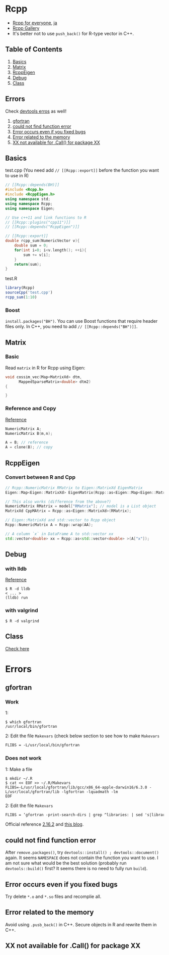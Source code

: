 # Rcpp

* [Rcpp for everyone](https://teuder.github.io/rcpp4everyone_en/), [ja](https://teuder.github.io/rcpp4everyone_ja/)
* [Rcpp Gallery](http://gallery.rcpp.org/)
* It's better not to use `push_back()` for R-type vector in C++.

## Table of Contents
1. [Basics](#basics)
2. [Matrix](#matrix)
3. [RcppEigen](#rcppeigen)
4. [Debug](#debug)
5. [Class](#class)

## Errors
Check [devtools erros](https://github.com/Shusei-E/Code_Tips/blob/master/R/devtools.md#errors-1) as well!

1. [gfortran](#gfortran)
2. [could not find function error](#could-not-find-function-error)
3. [Error occurs even if you fixed bugs](#error-occurs-even-if-you-fixed-bugs)
4. [Error related to the memory](#error-related-to-the-memory) 
5. [XX not available for .Call() for package XX](#xx-not-available-for-.call()-for-package-XX)

## Basics
test.cpp (You need add `// [[Rcpp::export]]` before the function you want to use in R)
```cpp
// [[Rcpp::depends(BH)]]
#include <Rcpp.h>
#include <RcppEigen.h>
using namespace std;
using namespace Rcpp;
using namespace Eigen;

// Use c++11 and link functions to R
// [[Rcpp::plugins("cpp11")]]
// [[Rcpp::depends("RcppEigen")]]

// [[Rcpp::export]]
double rcpp_sum(NumericVector v){
    double sum = 0;
    for(int i=0; i<v.length(); ++i){
        sum += v[i];
    }
    return(sum);
}
```
test.R
```r
library(Rcpp)
sourceCpp('test.cpp')
rcpp_sum(1:10)
```

### Boost
`install.packages("BH")`. You can use Boost functions that require header files only. In C++, you need to add `// [[Rcpp::depends("BH")]]`.

## Matrix
### Basic
Read `matrix` in R for Rcpp using Eigen:
```cpp
void cossim_vec(Map<MatrixXd> dtm,
      MappedSparseMatrix<double> dtm2)
{

}
```

### Reference and Copy
[Reference](https://sites.google.com/site/rcppintroduction/rcpp-shii-fang#TOC-Matrix-)
```cpp
NumericMatrix A;
NumericMatrix B(m,n);

A = B; // reference
A = clone(B); // copy
```


## RcppEigen
### Convert between R and Cpp
```cpp
// Rcpp::NumericMatrix RMatrix to Eigen::MatrixXd EigenMatrix
Eigen::Map<Eigen::MatrixXd> EigenMatrix(Rcpp::as<Eigen::Map<Eigen::MatrixXd> >(RMatrix));

// This also works (difference from the above?)
NumericMatrix RMatrix = model["RMatrix"]; // model is a List object
MatrixXd CppMAtrix = Rcpp::as<Eigen::MatrixXd>(RMatrix);

// Eigen::MatrixXd and std::vector to Rcpp object
Rcpp::NumericMatrix A = Rcpp::wrap(AA);

// A column `x` in DataFrame A to std::vector xx
std::vector<double> xx = Rcpp::as<std::vector<double> >(A["x"]);
```

## Debug
### with lldb
[Reference](http://kevinushey.github.io/blog/2015/04/13/debugging-with-lldb/)

```terminal
$ R -d lldb
< ... >
(lldb) run
```

### with valgrind
```terminal
$ R -d valgrind
```

## Class
[Check here](https://github.com/Shusei-E/Code_Tips/blob/master/C-Cpp/class.md)

# Errors

## gfortran
### Work
1:
```terminal
$ which gfortran
/usr/local/bin/gfortran
```
2: Edit the file `Makevars` (check below section to see how to make `Makevars`
```txt
FLIBS = -L/usr/local/bin/gfortran
```

### Does not work
1: Make a file
```terminal
$ mkdir ~/.R
$ cat << EOF >> ~/.R/Makevars
FLIBS=-L/usr/local/gfortran/lib/gcc/x86_64-apple-darwin16/6.3.0 -L/usr/local/gfortran/lib -lgfortran -lquadmath -lm
EOF
```

2: Edit the file `Makevars`
```txt
FLIBS = ‘gfortran -print-search-dirs | grep ^libraries: | sed 's|libraries: =||' | sed 's|:| -L|g' | sed 's|^|-L|’’
```

Official reference [2.16.2](http://dirk.eddelbuettel.com/code/rcpp/Rcpp-FAQ.pdf) and [this blog](http://thecoatlessprofessor.com/programming/rcpp-rcpparmadillo-and-os-x-mavericks-lgfortran-and-lquadmath-error/).

## could not find function error
After `remove.packages()`, try `devtools::install() ; devtools::document()` again. It seems `NAMESPACE` does not contain the function you want to use. I am not sure what would be the best solution (probably run `devtools::build()` first? It seems there is no need to fully run `build`).

## Error occurs even if you fixed bugs
Try delete `*.o` and `*.so` files and recomplie all.


## Error related to the memory
Avoid using `.pusb_back()` in C++. Secure objects in R and rewrite them in C++.


## XX not available for .Call() for package XX
